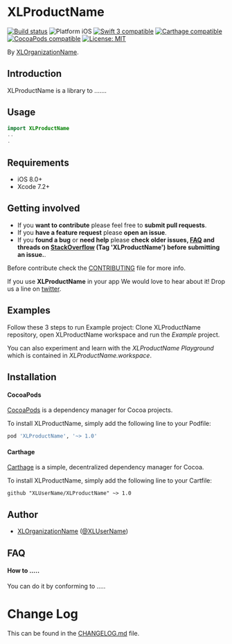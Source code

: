 # XLProductName

<p align="left">
<a href="https://travis-ci.org/XLUserName/XLProductName"><img src="https://travis-ci.org/XLUserName/XLProductName.svg?branch=master" alt="Build status" /></a>
<img src="https://img.shields.io/badge/platform-iOS-blue.svg?style=flat" alt="Platform iOS" />
<a href="https://developer.apple.com/swift"><img src="https://img.shields.io/badge/swift3-compatible-4BC51D.svg?style=flat" alt="Swift 3 compatible" /></a>
<a href="https://github.com/Carthage/Carthage"><img src="https://img.shields.io/badge/Carthage-compatible-4BC51D.svg?style=flat" alt="Carthage compatible" /></a>
<a href="https://cocoapods.org/pods/XLActionController"><img src="https://img.shields.io/cocoapods/v/XLProductName.svg" alt="CocoaPods compatible" /></a>
<a href="https://raw.githubusercontent.com/XLUserName/XLProductName/master/LICENSE"><img src="http://img.shields.io/badge/license-MIT-blue.svg?style=flat" alt="License: MIT" /></a>
</p>

By [XLOrganizationName](http://XLUserName.com).

## Introduction

XLProductName is a library to .......

<!-- <img src="Example/XLProductName.gif" width="300"/> -->

## Usage

```swift
import XLProductName
..
.
```

## Requirements

* iOS 8.0+
* Xcode 7.2+

## Getting involved

* If you **want to contribute** please feel free to **submit pull requests**.
* If you **have a feature request** please **open an issue**.
* If you **found a bug** or **need help** please **check older issues, [FAQ](#faq) and threads on [StackOverflow](http://stackoverflow.com/questions/tagged/XLProductName) (Tag 'XLProductName') before submitting an issue.**.

Before contribute check the [CONTRIBUTING](https://github.com/XLUserName/XLProductName/blob/master/CONTRIBUTING.md) file for more info.

If you use **XLProductName** in your app We would love to hear about it! Drop us a line on [twitter](https://twitter.com/XLUserName).

## Examples

Follow these 3 steps to run Example project: Clone XLProductName repository, open XLProductName workspace and run the *Example* project.

You can also experiment and learn with the *XLProductName Playground* which is contained in *XLProductName.workspace*.

## Installation

#### CocoaPods

[CocoaPods](https://cocoapods.org/) is a dependency manager for Cocoa projects.

To install XLProductName, simply add the following line to your Podfile:

```ruby
pod 'XLProductName', '~> 1.0'
```

#### Carthage

[Carthage](https://github.com/Carthage/Carthage) is a simple, decentralized dependency manager for Cocoa.

To install XLProductName, simply add the following line to your Cartfile:

```ogdl
github "XLUserName/XLProductName" ~> 1.0
```

## Author

* [XLOrganizationName](https://github.com/XLUserName) ([@XLUserName](https://twitter.com/XLUserName))

## FAQ

#### How to .....

You can do it by conforming to .....

# Change Log

This can be found in the [CHANGELOG.md](CHANGELOG.md) file.
